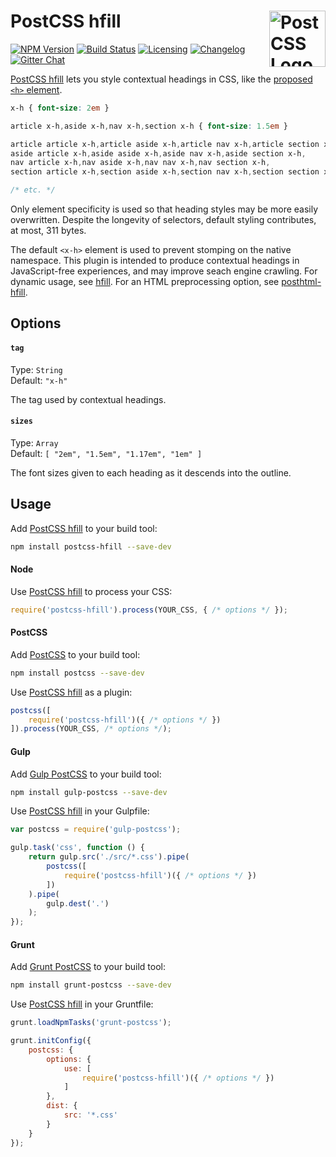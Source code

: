# PostCSS hfill [<img src="https://postcss.github.io/postcss/logo.svg" alt="PostCSS Logo" width="90" height="90" align="right">][postcss]

[![NPM Version][npm-img]][npm-url]
[![Build Status][cli-img]][cli-url]
[![Licensing][lic-img]][lic-url]
[![Changelog][log-img]][log-url]
[![Gitter Chat][git-img]][git-url]

[PostCSS hfill] lets you style contextual headings in CSS, like the [proposed `<h>` element].

```css
x-h { font-size: 2em }

article x-h,aside x-h,nav x-h,section x-h { font-size: 1.5em }

article article x-h,article aside x-h,article nav x-h,article section x-h,
aside article x-h,aside aside x-h,aside nav x-h,aside section x-h,
nav article x-h,nav aside x-h,nav nav x-h,nav section x-h,
section article x-h,section aside x-h,section nav x-h,section section x-h { font-size: 1.17em }

/* etc. */
```

Only element specificity is used so that heading styles may be more easily overwritten. Despite the longevity of selectors, default styling contributes, at most, 311 bytes.

The default `<x-h>` element is used to prevent stomping on the native namespace. This plugin is intended to produce contextual headings in JavaScript-free experiences, and may improve seach engine crawling. For dynamic usage, see [hfill]. For an HTML preprocessing option, see [posthtml-hfill].

## Options

#### `tag`

Type: `String`  
Default: `"x-h"`

The tag used by contextual headings.

#### `sizes`

Type: `Array`  
Default: `[ "2em", "1.5em", "1.17em", "1em" ]`

The font sizes given to each heading as it descends into the outline.

## Usage

Add [PostCSS hfill] to your build tool:

```bash
npm install postcss-hfill --save-dev
```

#### Node

Use [PostCSS hfill] to process your CSS:

```js
require('postcss-hfill').process(YOUR_CSS, { /* options */ });
```

#### PostCSS

Add [PostCSS] to your build tool:

```bash
npm install postcss --save-dev
```

Use [PostCSS hfill] as a plugin:

```js
postcss([
	require('postcss-hfill')({ /* options */ })
]).process(YOUR_CSS, /* options */);
```

#### Gulp

Add [Gulp PostCSS] to your build tool:

```bash
npm install gulp-postcss --save-dev
```

Use [PostCSS hfill] in your Gulpfile:

```js
var postcss = require('gulp-postcss');

gulp.task('css', function () {
	return gulp.src('./src/*.css').pipe(
		postcss([
			require('postcss-hfill')({ /* options */ })
		])
	).pipe(
		gulp.dest('.')
	);
});
```

#### Grunt

Add [Grunt PostCSS] to your build tool:

```bash
npm install grunt-postcss --save-dev
```

Use [PostCSS hfill] in your Gruntfile:

```js
grunt.loadNpmTasks('grunt-postcss');

grunt.initConfig({
	postcss: {
		options: {
			use: [
				require('postcss-hfill')({ /* options */ })
			]
		},
		dist: {
			src: '*.css'
		}
	}
});
```

[npm-url]: https://www.npmjs.com/package/postcss-hfill
[npm-img]: https://img.shields.io/npm/v/postcss-hfill.svg
[cli-url]: https://travis-ci.org/jonathantneal/postcss-hfill
[cli-img]: https://img.shields.io/travis/jonathantneal/postcss-hfill.svg
[lic-url]: LICENSE.md
[lic-img]: https://img.shields.io/npm/l/postcss-hfill.svg
[log-url]: CHANGELOG.md
[log-img]: https://img.shields.io/badge/changelog-md-blue.svg
[git-url]: https://gitter.im/postcss/postcss
[git-img]: https://img.shields.io/badge/chat-gitter-blue.svg

[PostCSS hfill]: https://github.com/jonathantneal/postcss-hfill
[PostCSS]: https://github.com/postcss/postcss
[posthtml-hfill]: https://github.com/jonathantneal/posthtml-hfill
[Gulp PostCSS]: https://github.com/postcss/gulp-postcss
[Grunt PostCSS]: https://github.com/nDmitry/grunt-postcss
[hfill]: https://github.com/jonathantneal/hfill
[proposed `<h>` element]: https://github.com/w3c/html/issues/774
